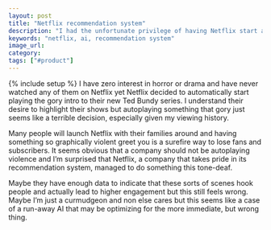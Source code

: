 ```yaml
---
layout: post
title: "Netflix recommendation system"
description: "I had the unfortunate privilege of having Netflix start autoplaying their graphic Ted Bundy series. In no world should Netflix autoplay something so graphically violent."
keywords: "netflix, ai, recommendation system"
image_url:
category:
tags: ["#product"]
---
```

{% include setup %}
I have zero interest in horror or drama and have never watched any of them on Netflix yet Netflix decided to automatically start playing the gory intro to their new Ted Bundy series. I understand their desire to highlight their shows but autoplaying something that gory just seems like a terrible decision, especially given my viewing history.

Many people will launch Netflix with their families around and having something so graphically violent greet you is a surefire way to lose fans and subscribers. It seems obvious that a company should not be autoplaying violence and I’m surprised that Netflix, a company that takes pride in its recommendation system, managed to do something this tone-deaf.

Maybe they have enough data to indicate that these sorts of scenes hook people and actually lead to higher engagement but this still feels wrong. Maybe I’m just a curmudgeon and non else cares but this seems like a case of a run-away AI that may be optimizing for the more immediate, but wrong thing.
